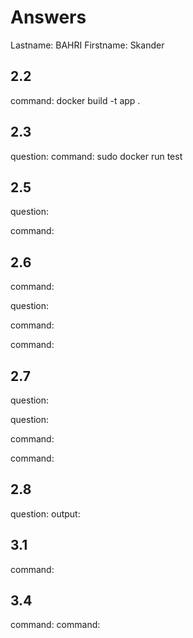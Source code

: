 # Answers

Lastname: BAHRI
Firstname: Skander
## 2.2
command: docker build -t app .
## 2.3
question: 
command: sudo docker run test

## 2.5
question: 

command: 
## 2.6
command:
 
question:
 
command:

command: 
## 2.7
question:

question:

command:
 
command:

## 2.8
question:
output:

## 3.1
command:

## 3.4
command:
command:
